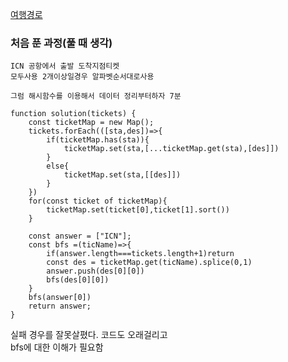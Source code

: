 [여행경로](https://programmers.co.kr/learn/courses/30/lessons/43164?language=javascript)

### 처음 푼 과정(풀 때 생각)
    ICN 공항에서 출발 도착지점티켓
    모두사용 2개이상일경우 알파벳순서대로사용
    
    그럼 해시함수를 이용해서 데이터 정리부터하자 7분
    
```JS
function solution(tickets) {
    const ticketMap = new Map();
    tickets.forEach(([sta,des])=>{
        if(ticketMap.has(sta)){
            ticketMap.set(sta,[...ticketMap.get(sta),[des]])
        }
        else{
            ticketMap.set(sta,[[des]])
        }
    })
    for(const ticket of ticketMap){
        ticketMap.set(ticket[0],ticket[1].sort())
    }
    
    const answer = ["ICN"];
    const bfs =(ticName)=>{
        if(answer.length===tickets.length+1)return
        const des = ticketMap.get(ticName).splice(0,1) 
        answer.push(des[0][0])
        bfs(des[0][0])
    }
    bfs(answer[0])
    return answer;
}
```
실패 경우를 잘못살폈다. 코드도 오래걸리고    
bfs에 대한 이해가 필요함